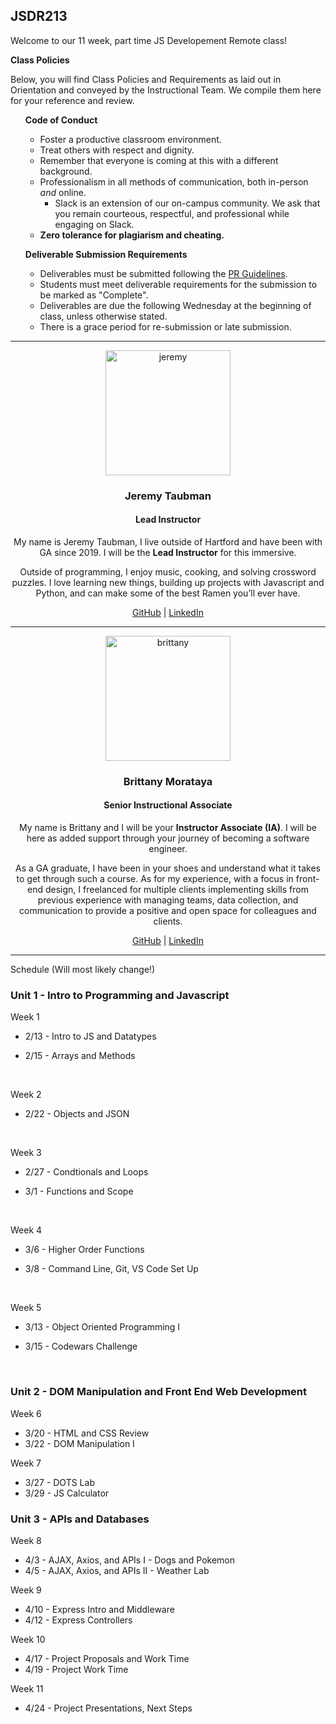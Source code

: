 ## JSDR213


Welcome to our 11 week, part time JS Developement Remote class!


<strong>Class Policies</strong>

Below, you will find Class Policies and Requirements as laid out in Orientation and conveyed by the Instructional Team.  We compile them here for your reference and review.

</p>

<ul type="none">

<strong>Code of Conduct</strong>

<ul>
  <li>Foster a productive classroom environment.</li>
  <li>Treat others with respect and dignity.</li>
  <li>Remember that everyone is coming at this with a different background.</li>
  <li>Professionalism in all methods of communication, both in-person <i>and</i> online.
    <ul>
      <li>Slack is an extension of our on-campus community. We ask that you remain courteous, respectful, and professional while engaging on Slack.</li>
    </ul>
  </li>
  <li><b>Zero tolerance for plagiarism and cheating.</b></li>
</ul>



<strong>Deliverable Submission Requirements</strong>

<ul>
  <li>Deliverables must be submitted following the <a href="https://github.com/SEIR-123/template_pull_request">PR Guidelines</a>.</li>
  <li>Students must meet deliverable requirements for the submission to be marked as "Complete".</li>
  <li>Deliverables are due the following  Wednesday at the beginning of class, unless otherwise stated.</li>
  <li>There is a grace period for re-submission or late submission. 
    </ul>
  </li>
</ul>




____

<div align="center">
  <img width="200px" src="https://i.imgur.com/xDwQZ7E.png" alt="jeremy">
  <h3>Jeremy Taubman</h3>
  <h4>Lead Instructor</h4>
  <p>My name is Jeremy Taubman, I live outside of Hartford and have been with GA since 2019. I will be the <b>Lead Instructor</b> for this immersive.</p>
  <p>Outside of programming, I enjoy music, cooking, and solving crossword puzzles. I love learning new things, building up projects with Javascript and Python, and can make some of the best Ramen you’ll ever have.</p>
  <span><a href="https://github.com/taubman33">GitHub</a> | <a href="https://www.linkedin.com/in/jeremy-taubman/">LinkedIn</a></span>
  <br>
</div>

____

<div align="center">
  <img width="200px" src="https://i.imgur.com/TkTJmAs.png" alt="brittany">
  <h3>Brittany Morataya</h3>
  <h4>Senior Instructional Associate</h4>
  <p>My name is Brittany and I will be your <b>Instructor Associate (IA)</b>. I will be here as added support through your journey of becoming a software engineer.</p>
  <p>As a GA graduate, I have been in your shoes and understand what it takes to get through such a course. As for my experience, with a focus in front-end design, I freelanced for multiple clients implementing skills from previous experience with managing teams, data collection, and communication to provide a positive and open space for colleagues and clients.</p>
  <span><a href="https://github.com/bmorataya3">GitHub</a> | <a href="https://www.linkedin.com/in/brittany-morataya/">LinkedIn</a></span>
  <br>
</div>

____

Schedule (Will most likely change!)

### Unit 1 - Intro to Programming and Javascript

Week 1 
 - 2/13 - Intro to JS and Datatypes
 - 2/15 - Arrays and Methods  
  
    <br>
Week 2 
  - 2/22 - Objects and JSON
  
  
  <br>
  
Week 3
  - 2/27 - Condtionals and Loops
  - 3/1 - Functions and Scope

    <br>
Week 4
  - 3/6 - Higher Order Functions
  - 3/8 -  Command Line, Git, VS Code Set Up
 

    <br>
Week 5
  - 3/13 - Object Oriented Programming I
  - 3/15 - Codewars Challenge 
  

    <br>
    
 ### Unit 2 - DOM Manipulation and Front End Web Development
Week 6
  - 3/20 - HTML and CSS Review
  - 3/22 - DOM Manipulation I
  

  
Week 7 
   - 3/27 - DOTS Lab
   - 3/29 - JS Calculator 
  
   
 
### Unit 3 - APIs and Databases 
 
Week 8
   - 4/3 - AJAX, Axios, and APIs I - Dogs and Pokemon
   - 4/5 - AJAX, Axios, and APIs II - Weather Lab
  

 
Week 9
   - 4/10 - Express Intro and Middleware
   - 4/12 - Express Controllers
  


Week 10
   - 4/17 - Project Proposals and Work Time
   - 4/19 - Project Work Time
  

  
Week 11
   - 4/24 - Project Presentations, Next Steps

 
